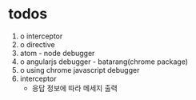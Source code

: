 
# todos
1. o interceptor
2. o directive
3.   atom - node debugger
4. o angularjs debugger - batarang(chrome package)
5. o using chrome javascript debugger
6.   interceptor
      - 응답 정보에 따라 메세지 출력
